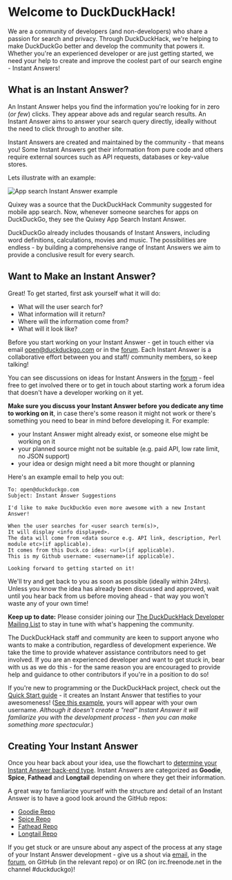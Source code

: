 # Welcome to DuckDuckHack!

We are a community of developers (and non-developers) who share a passion for search and privacy. Through DuckDuckHack, we're helping to make DuckDuckGo better and develop the community that powers it. Whether you're an experienced developer or are just getting started, we need your help to create and improve the coolest part of our search engine - Instant Answers!

## What is an Instant Answer?

An Instant Answer helps you find the information you're looking for in zero (_or few_) clicks. They appear above ads and regular search results. An Instant Answer aims to answer your search query directly, ideally without the need to click through to another site.

Instant Answers are created and maintained by the community - that means you! Some Instant Answers get their information from pure code and others require external sources such as API requests, databases or key-value stores. 

Lets illustrate with an example:

![App search Instant Answer example](https://images.duckduckgo.com/iu/?u=https%3A%2F%2Fraw.githubusercontent.com%2Fduckduckgo%2Fduckduckgo-documentation%2Fmaster%2Fduckduckhack%2Fassets%2Fapp_search_example.png&f=1)

Quixey was a source that the DuckDuckHack Community suggested for mobile app search. Now, whenever someone searches for apps on DuckDuckGo, they see the Quixey App Search Instant Answer. 

DuckDuckGo already includes thousands of Instant Answers, including word definitions, calculations, movies and music. The possibilities are endless - by building a comprehensive range of Instant Answers we aim to provide a conclusive result for every search.

## Want to Make an Instant Answer?

Great! To get started, first ask yourself what it will do:

- What will the user search for?
- What information will it return?
- Where will the information come from?
- What will it look like?

Before you start working on your Instant Answer - get in touch either via email [open@duckduckgo.com](mailto:open@duckduckgo.com) or in the [forum](https://duck.co/ideas). Each Instant Answer is a collaborative effort between you and staff/ community members, so keep talking!

You can see discussions on ideas for Instant Answers in the [forum](https://duck.co/ideas) - feel free to get involved there or to get in touch about starting work a forum idea that doesn't have a developer working on it yet.

**Make sure you discuss your Instant Answer before you dedicate any time to working on it**, in case there's some reason it might not work or there's something you need to bear in mind before developing it. For example:
 - your Instant Answer might already exist, or someone else might be working on it
 - your planned source might not be suitable (e.g. paid API, low rate limit, no JSON support)
 - your idea or design might need a bit more thought or planning

Here's an example email to help you out:

```text
To: open@duckduckgo.com
Subject: Instant Answer Suggestions

I'd like to make DuckDuckGo even more awesome with a new Instant Answer!

When the user searches for <user search term(s)>,
It will display <info displayed>.
The data will come from <data source e.g. API link, description, Perl module etc>(if applicable).
It comes from this Duck.co idea: <url>(if applicable).
This is my Github username: <username>(if applicable).

Looking forward to getting started on it!
```

We'll try and get back to you as soon as possible (ideally within 24hrs). Unless you know the idea has already been discussed and approved, wait until you hear back from us before moving ahead - that way you won't waste any of your own time! 

**Keep up to date:** Please consider joining our [The DuckDuckHack Developer Mailing List](https://www.listbox.com/subscribe/?list_id=197814) to stay in tune with what's happening the community.

The DuckDuckHack staff and community are keen to support anyone who wants to make a contribution, regardless of development experience. We take the time to provide whatever assistance contributors need to get involved. If you are an experienced developer and want to get stuck in, bear with us as we do this - for the same reason you are encouraged to provide help and guidance to other contributors if you're in a position to do so!

If you're new to programming or the DuckDuckHack project, check out the [Quick Start guide](https://github.com/duckduckgo/duckduckgo-documentation/blob/master/duckduckhack/goodie/goodie_quickstart.md) - it creates an Instant Answer that testifies to your awesomeness! ([See this example](https://duckduckgo.com/?q=duckduckhack+zekiel&ia=answer), yours will appear with your own username. _Although it doesn't create a "real" Instant Answer it will famliarize you with the development process - then you can make something more spectacular._)

## Creating Your Instant Answer

Once you hear back about your idea, use the flowchart to [determine your Instant Answer back-end type](https://github.com/duckduckgo/duckduckgo-documentation/blob/master/duckduckhack/getting-started/determine_your_instant_answer_type.md). Instant Answers are categorized as **Goodie**, **Spice**, **Fathead** and **Longtail** depending on where they get their information.

A great way to famliarize yourself with the structure and detail of an Instant Answer is to have a good look around the GitHub repos:
 - [Goodie Repo](https://github.com/duckduckgo/zeroclickinfo-goodies)
 - [Spice Repo](https://github.com/duckduckgo/zeroclickinfo-spice)
 - [Fathead Repo](https://github.com/duckduckgo/zeroclickinfo-fathead)
 - [Longtail Repo](https://github.com/duckduckgo/zeroclickinfo-longtail)

If you get stuck or are unsure about any aspect of the process at any stage of your Instant Answer development - give us a shout via [email](mailto:open@duckduckgo.com), in the [forum](https://duck.co/ideas), on GitHub (in the relevant repo) or on IRC (on irc.freenode.net in the channel #duckduckgo)!
